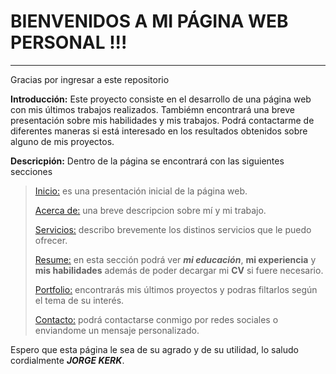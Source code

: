 # BIENVENIDOS A MI PÁGINA WEB PERSONAL !!!

------------

Gracias por ingresar a este repositorio

**Introducción:**
Este proyecto consiste en el desarrollo de una página web con mis últimos trabajos realizados. Tambiémn encontrará una breve presentación sobre mis habilidades y mis trabajos. Podrá contactarme de diferentes maneras si está interesado en los resultados obtenidos sobre alguno de mis proyectos.

**Descricpión:**
Dentro de la página se encontrará con las siguientes secciones
> [Inicio:](https://jorgekerk.github.io/TP1-Web-personal-UTN/#secIdMain "Inicio:") es una presentación inicial de la página web.
> 
> [Acerca de:](https://jorgekerk.github.io/TP1-Web-personal-UTN/#secIdKnowMe "Acerca de") una breve descripcion sobre mí y mi trabajo.
> 
> [Servicios:](https://jorgekerk.github.io/TP1-Web-personal-UTN/#secIdWhatIDo "Servicios:") describo brevemente los distinos servicios que le puedo ofrecer.
> 
>[Resume:](https://jorgekerk.github.io/TP1-Web-personal-UTN/#secIdResume "Resume") en esta sección podrá ver ***mi educación***, **mi experiencia** y **mis habilidades** además de poder decargar mi **CV** si fuere necesario.
>
>[Portfolio:](https://jorgekerk.github.io/TP1-Web-personal-UTN/#secIdJobs "Portfolio") encontrarás mis últimos proyectos y podras filtarlos según el tema de su interés.
>
>[Contacto:](https://jorgekerk.github.io/TP1-Web-personal-UTN/#footerId "Contacto") podrá contactarse conmigo por redes sociales o enviandome un mensaje personalizado.

Espero que esta página le sea de su agrado y de su utilidad, lo saludo cordialmente ***JORGE KERK***.
